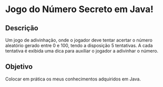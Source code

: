 # Jogo do Número Secreto em Java!  
## Descrição  
  Um jogo de adivinhação, onde o jogador deve tentar acertar o número aleatório gerado entre 0 e 100, tendo a disposição 5 tentativas. A cada tentativa é exibida uma dica para auxiliar o jogador a adivinhar o número.  
## Objetivo  
  Colocar em prática os meus conhecimentos adquiridos em Java.
